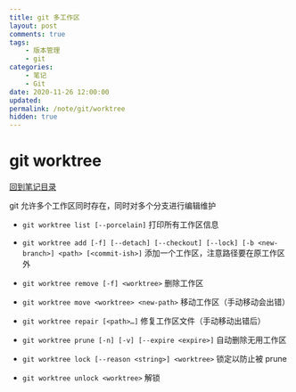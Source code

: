 ```yaml
---
title: git 多工作区
layout: post
comments: true
tags:
    - 版本管理
    - git
categories:
    - 笔记
    - Git
date: 2020-11-26 12:00:00
updated:
permalink: /note/git/worktree
hidden: true
---
```


# git worktree

[回到笔记目录](/note/git/index)

git 允许多个工作区同时存在，同时对多个分支进行编辑维护

<!-- more -->

-   `git worktree list [--porcelain]` 打印所有工作区信息

-   `git worktree add [-f] [--detach] [--checkout] [--lock] [-b <new-branch>] <path> [<commit-ish>]` 添加一个工作区，注意路径要在原工作区外
-   `git worktree remove [-f] <worktree>` 删除工作区
-   `git worktree move <worktree> <new-path>` 移动工作区（手动移动会出错）
-   `git worktree repair [<path>…​]` 修复工作区文件（手动移动出错后）

-   `git worktree prune [-n] [-v] [--expire <expire>]` 自动删除无用工作区

-   `git worktree lock [--reason <string>] <worktree>` 锁定以防止被 prune
-   `git worktree unlock <worktree>` 解锁
